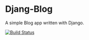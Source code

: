 # Djang-Blog

A simple Blog app written with Django.

[![Build Status](https://travis-ci.org/mattyturn95/django-blog-django.svg?branch=master)](https://travis-ci.org/mattyturn95/django-blog-django)